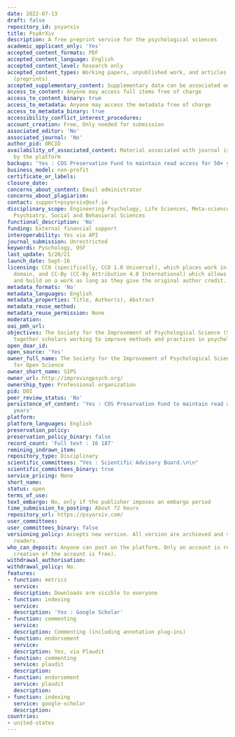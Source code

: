 ```yaml
---
date: 2022-07-13
draft: false
repository_id: psyarxiv
title: PsyArXiv
description: A free preprint service for the psychological sciences
academic_applicant_only: 'Yes'
accepted_content_formats: PDF
accepted_content_language: English
accepted_content_level: Research only
accepted_content_types: Working papers, unpublished work, and articles under review
  (preprints)
accepted_supplementary_content: Supplementary data can be associated on the same page
access_to_content: Anyone may access full items free of charge
access_to_content_binary: true
access_to_metadata: Anyone may access the metadata free of charge
access_to_metadata_binary: true
accessibility_conflict_interest_procedures:
account_creation: Free, Only needed for submission
associated_editor: 'No'
associated_journal: 'No'
author_pid: ORCID
availability_of_associated_content: Material associated with journal is hosted also
  by the platform
backups: 'Yes : COS Preservation Fund to maintain read access for 50+ years'
business_model: non-profit
certificate_or_labels:
closure_date:
concerns_about_content: Email administrator
concerns_about_plagiarism:
contact: support+psyarxiv@osf.io
disciplinary_scope: Engineering Psychology, Life Sciences, Meta-science, Neuroscience,
  Psychiatry, Social and Behavioral Sciences
functional_description: 'No'
funding: External financial support
interoperability: Yes via API
journal_submission: Unrestricted
keywords: Pyschology, OSF
last_update: 5/20/21
launch_date: Sept-16
licensing: CC0 (specifically, CC0 1.0 Universal), which places work in the public
  domain, and CC-By (CC-By Attribution 4.0 International) which allows others to use
  and build on a work as long as they give the original author credit.
metadata_formats: 'No'
metadata_languages: English
metadata_properties: Title, Author(s), Abstract
metadata_reuse_method:
metadata_reuse_permission: None
moderation:
oai_pmh_url:
objectives: The Society for the Improvement of Psychological Science (SIPS) brings
  together scholars working to improve methods and practices in psychological science.
open_doar_id:
open_source: 'Yes'
owner_full_name: The Society for the Improvement of Psychological Science and Center
  for Open Science
owner_short_name: SIPS
owner_url: http://improvingpsych.org/
ownership_type: Professional organization
pid: DOI
peer_review_status: 'No'
persistence_of_content: 'Yes : COS Preservation Fund to maintain read access for 50+
  years'
platform:
platform_languages: English
preservation_policy:
preservation_policy_binary: false
record_count: 'Full text : 16 187'
remining_indrawn_item:
repository_type: Disciplinary
scientific_committees: "Yes : Scientific Advisory Board.\n\n"
scientific_committees_binary: true
service_pricing: None
short_name:
status: open
terms_of_use:
text_embargo: No, only if the publisher imposes an embargo period
time_submission_to_posting: About 72 hours
repository_url: https://psyarxiv.com/
user_committees:
user_committees_binary: false
versioning_policy: Accepts new version. All version are archieved and visible for
  readers.
who_can_deposit: Anyone can post on the platform. Only an account is required ( The
  creation of the account is free).
withdrawal_authorisation:
withdrawal_policy: No.
features:
- function: metrics
  service:
  description: Downloads are visible to everyone
- function: indexing
  service:
  description: 'Yes : Google Scholar'
- function: commenting
  service:
  description: Commenting (including annotation plug-ins)
- function: endorsement
  service:
  description: Yes, via Plaudit
- function: commenting
  service: plaudit
  description:
- function: endorsement
  service: plaudit
  description:
- function: indexing
  service: google-scholar
  description:
countries:
- united-states
---
```



